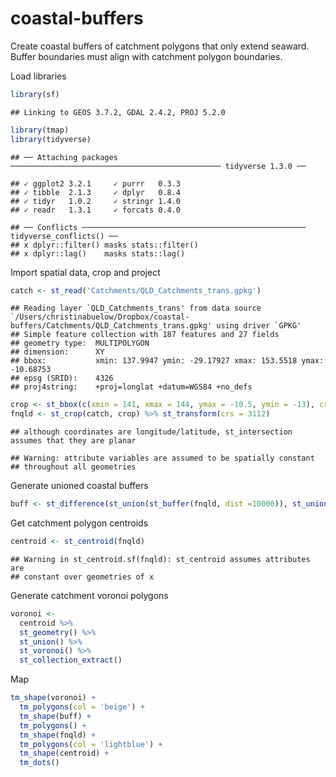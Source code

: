 # coastal-buffers

Create coastal buffers of catchment polygons that only extend seaward. Buffer boundaries must align with catchment polygon boundaries.

Load libraries

``` r
library(sf)
```

    ## Linking to GEOS 3.7.2, GDAL 2.4.2, PROJ 5.2.0

``` r
library(tmap)
library(tidyverse)
```

    ## ── Attaching packages ─────────────────────────────────────────────── tidyverse 1.3.0 ──

    ## ✓ ggplot2 3.2.1     ✓ purrr   0.3.3
    ## ✓ tibble  2.1.3     ✓ dplyr   0.8.4
    ## ✓ tidyr   1.0.2     ✓ stringr 1.4.0
    ## ✓ readr   1.3.1     ✓ forcats 0.4.0

    ## ── Conflicts ────────────────────────────────────────────────── tidyverse_conflicts() ──
    ## x dplyr::filter() masks stats::filter()
    ## x dplyr::lag()    masks stats::lag()

Import spatial data, crop and project

``` r
catch <- st_read('Catchments/QLD_Catchments_trans.gpkg')
```

    ## Reading layer `QLD_Catchments_trans' from data source `/Users/christinabuelow/Dropbox/coastal-buffers/Catchments/QLD_Catchments_trans.gpkg' using driver `GPKG'
    ## Simple feature collection with 187 features and 27 fields
    ## geometry type:  MULTIPOLYGON
    ## dimension:      XY
    ## bbox:           xmin: 137.9947 ymin: -29.17927 xmax: 153.5518 ymax: -10.68753
    ## epsg (SRID):    4326
    ## proj4string:    +proj=longlat +datum=WGS84 +no_defs

``` r
crop <- st_bbox(c(xmin = 141, xmax = 144, ymax = -10.5, ymin = -13), crs = st_crs(4326))
fnqld <- st_crop(catch, crop) %>% st_transform(crs = 3112)
```

    ## although coordinates are longitude/latitude, st_intersection assumes that they are planar

    ## Warning: attribute variables are assumed to be spatially constant
    ## throughout all geometries

Generate unioned coastal buffers

``` r
buff <- st_difference(st_union(st_buffer(fnqld, dist =10000)), st_union(fnqld))
```

Get catchment polygon centroids

``` r
centroid <- st_centroid(fnqld)
```

    ## Warning in st_centroid.sf(fnqld): st_centroid assumes attributes are
    ## constant over geometries of x

Generate catchment voronoi polygons

``` r
voronoi <- 
  centroid %>% 
  st_geometry() %>%
  st_union() %>%
  st_voronoi() %>%
  st_collection_extract()
```

Map 

``` r
tm_shape(voronoi) +
  tm_polygons(col = 'beige') +
  tm_shape(buff) +
  tm_polygons() +
  tm_shape(fnqld) +
  tm_polygons(col = 'lightblue') +
  tm_shape(centroid) +
  tm_dots()
```
